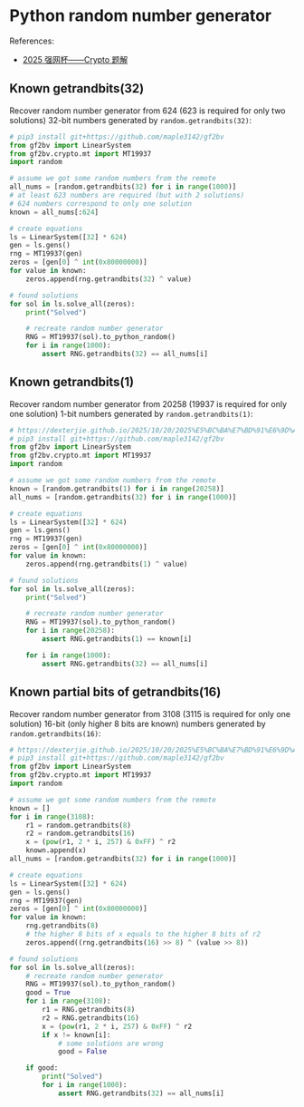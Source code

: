 # Python random number generator

References:

- [2025 强网杯——Crypto 题解](https://dexterjie.github.io/2025/10/20/2025%E5%BC%BA%E7%BD%91%E6%9D%AF/)

## Known getrandbits(32)

Recover random number generator from 624 (623 is required for only two solutions) 32-bit numbers generated by `random.getrandbits(32)`:

```python
# pip3 install git+https://github.com/maple3142/gf2bv
from gf2bv import LinearSystem
from gf2bv.crypto.mt import MT19937
import random

# assume we got some random numbers from the remote
all_nums = [random.getrandbits(32) for i in range(1000)]
# at least 623 numbers are required (but with 2 solutions)
# 624 numbers correspond to only one solution
known = all_nums[:624]

# create equations
ls = LinearSystem([32] * 624)
gen = ls.gens()
rng = MT19937(gen)
zeros = [gen[0] ^ int(0x80000000)]
for value in known:
    zeros.append(rng.getrandbits(32) ^ value)

# found solutions
for sol in ls.solve_all(zeros):
    print("Solved")

    # recreate random number generator
    RNG = MT19937(sol).to_python_random()
    for i in range(1000):
        assert RNG.getrandbits(32) == all_nums[i]
```

## Known getrandbits(1)

Recover random number generator from 20258 (19937 is required for only one solution) 1-bit numbers generated by `random.getrandbits(1)`:

```python
# https://dexterjie.github.io/2025/10/20/2025%E5%BC%BA%E7%BD%91%E6%9D%AF/#Blurred%E2%80%94%E2%80%94%E5%A4%8D%E7%8E%B0
# pip3 install git+https://github.com/maple3142/gf2bv
from gf2bv import LinearSystem
from gf2bv.crypto.mt import MT19937
import random

# assume we got some random numbers from the remote
known = [random.getrandbits(1) for i in range(20258)]
all_nums = [random.getrandbits(32) for i in range(1000)]

# create equations
ls = LinearSystem([32] * 624)
gen = ls.gens()
rng = MT19937(gen)
zeros = [gen[0] ^ int(0x80000000)]
for value in known:
    zeros.append(rng.getrandbits(1) ^ value)

# found solutions
for sol in ls.solve_all(zeros):
    print("Solved")

    # recreate random number generator
    RNG = MT19937(sol).to_python_random()
    for i in range(20258):
        assert RNG.getrandbits(1) == known[i]

    for i in range(1000):
        assert RNG.getrandbits(32) == all_nums[i]
```

## Known partial bits of getrandbits(16)

Recover random number generator from 3108 (3115 is required for only one solution) 16-bit (only higher 8 bits are known) numbers generated by `random.getrandbits(16)`:

```python
# https://dexterjie.github.io/2025/10/20/2025%E5%BC%BA%E7%BD%91%E6%9D%AF/#ezran
# pip3 install git+https://github.com/maple3142/gf2bv
from gf2bv import LinearSystem
from gf2bv.crypto.mt import MT19937
import random

# assume we got some random numbers from the remote
known = []
for i in range(3108):
    r1 = random.getrandbits(8)
    r2 = random.getrandbits(16)
    x = (pow(r1, 2 * i, 257) & 0xFF) ^ r2
    known.append(x)
all_nums = [random.getrandbits(32) for i in range(1000)]

# create equations
ls = LinearSystem([32] * 624)
gen = ls.gens()
rng = MT19937(gen)
zeros = [gen[0] ^ int(0x80000000)]
for value in known:
    rng.getrandbits(8)
    # the higher 8 bits of x equals to the higher 8 bits of r2
    zeros.append((rng.getrandbits(16) >> 8) ^ (value >> 8))

# found solutions
for sol in ls.solve_all(zeros):
    # recreate random number generator
    RNG = MT19937(sol).to_python_random()
    good = True
    for i in range(3108):
        r1 = RNG.getrandbits(8)
        r2 = RNG.getrandbits(16)
        x = (pow(r1, 2 * i, 257) & 0xFF) ^ r2
        if x != known[i]:
            # some solutions are wrong
            good = False

    if good:
        print("Solved")
        for i in range(1000):
            assert RNG.getrandbits(32) == all_nums[i]
```
